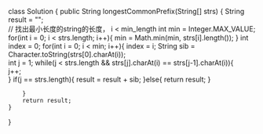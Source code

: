 class Solution {
    public String longestCommonPrefix(String[] strs) {
        String result = "";        
        // 找出最小长度的string的长度， i < min_length
        int min = Integer.MAX_VALUE;
        for(int i = 0; i < strs.length; i++){
            min = Math.min(min, strs[i].length());
        }
        int index = 0;
        for(int i = 0; i < min; i++){
            index = i;
            String sib = Character.toString(strs[0].charAt(i));            
            int j = 1;
            while(j < strs.length && strs[j].charAt(i) == strs[j-1].charAt(i)){    
                j++;                
            }
            if(j == strs.length){
                result = result + sib;
            }else{
                return result;
            }
            
        }
        return result;
    }
}

